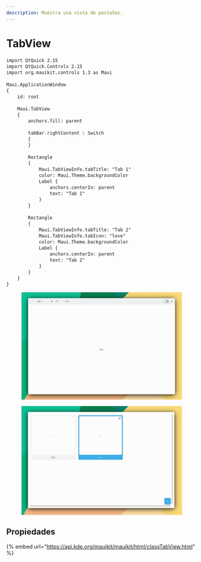```yaml
---
description: Muestra una vista de pestañas.
---
```


# TabView

```
import QtQuick 2.15
import QtQuick.Controls 2.15
import org.mauikit.controls 1.3 as Maui

Maui.ApplicationWindow
{
    id: root

    Maui.TabView
    {
        anchors.fill: parent

        tabBar.rightContent : Switch
        {
        }

        Rectangle
        {
            Maui.TabViewInfo.tabTitle: "Tab 1"
            color: Maui.Theme.backgroundColor
            Label {
                anchors.centerIn: parent
                text: "Tab 1"
            }
        }

        Rectangle
        {
            Maui.TabViewInfo.tabTitle: "Tab 2"
            Maui.TabViewInfo.tabIcon: "love"
            color: Maui.Theme.backgroundColor
            Label {
                anchors.centerIn: parent
                text: "Tab 2"
            }
        }
    }
}
```

<figure><img src="../../.gitbook/assets/Controls-TabView-1.jpg" alt=""><figcaption></figcaption></figure>

<figure><img src="../../.gitbook/assets/Controls-TabView-2.jpg" alt=""><figcaption></figcaption></figure>

## Propiedades

{% embed url="https://api.kde.org/mauikit/mauikit/html/classTabView.html" %}

